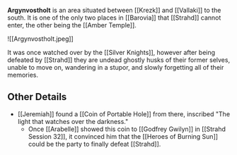 **Argynvostholt** is an area situated between [[Krezk]] and [[Vallaki]] to the south. It is one of the only two places in [[Barovia]] that [[Strahd]] cannot enter, the other being the [[Amber Temple]].

![[Argynvostholt.jpeg]]

It was once watched over by the [[Silver Knights]], however after being defeated by [[Strahd]] they are undead ghostly husks of their former selves, unable to move on, wandering in a stupor, and slowly forgetting all of their memories.

## Other Details

- [[Jeremiah]] found a [[Coin of Portable Hole]] from there, inscribed "The light that watches over the darkness."
	- Once [[Arabelle]] showed this coin to [[Godfrey Gwilyn]] in [[Strahd Session 32]], it convinced him that the [[Heroes of Burning Sun]] could be the party to finally defeat [[Strahd]].
